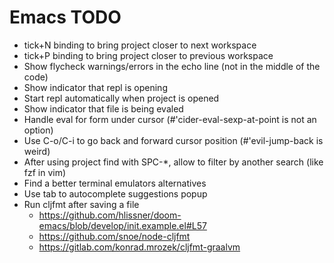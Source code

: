 # Emacs TODO

- tick+N binding to bring project closer to next workspace
- tick+P binding to bring project closer to previous workspace
- Show flycheck warnings/errors in the echo line (not in the middle of the code)
- Show indicator that repl is opening
- Start repl automatically when project is opened
- Show indicator that file is being evaled
- Handle eval for form under cursor (#'cider-eval-sexp-at-point is not an option)
- Use C-o/C-i to go back and forward cursor position (#'evil-jump-back is weird)
- After using project find with SPC-*, allow to filter by another search (like fzf in vim)
- Find a better terminal emulators alternatives
- Use tab to autocomplete suggestions popup
- Run cljfmt after saving a file 
  - https://github.com/hlissner/doom-emacs/blob/develop/init.example.el#L57
  - https://github.com/snoe/node-cljfmt
  - https://gitlab.com/konrad.mrozek/cljfmt-graalvm
